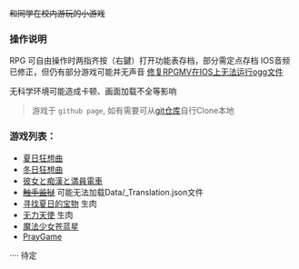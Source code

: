 ~~和同学在校内游玩的小游戏~~
### 操作说明
RPG 可自由操作时两指齐按（右鍵）打开功能表存档，部分需定点存档
IOS音频已修正，但仍有部分游戏可能并无声音 [修复RPGMV在IOS上无法运行ogg文件](https://ui123456ax.github.io/2024/05/10/0_100/09-RPGMV%E5%9C%A8IOS%E4%B8%8A%E6%97%A0%E6%B3%95%E8%BF%90%E8%A1%8Cogg%E6%96%87%E4%BB%B6/)

无科学环境可能造成卡顿、画面加载不全等影响
> 游戏于 `github page`, 如有需要可从[git仓库](https://github.com/u-yoai/)自行Clone本地

### 游戏列表：
+ [夏日狂想曲](https://erogames.us.kg/xrkxq/www/)
+ [冬日狂想曲](https://erogames.us.kg/drkxq/www)
+ [彼女と痴漢と満員電車](https://erogames.us.kg/chdc/) 
+ ~~[触手监狱](https://erogames.us.kg/csjy)~~ 可能无法加载Data/_Translation.json文件
+ [寻找夏日的宝物](https://erogames.us.kg/xzxrdbw/www) 生肉
+ [无力天使](https://erogames.us.kg/wlts/www) 生肉
+ [魔法少女苍蓝星](https://erogames.us.kg/mfsnclx/)
+ [PrayGame](https://erogames.us.kg/PrayGame/)

···· 待定
